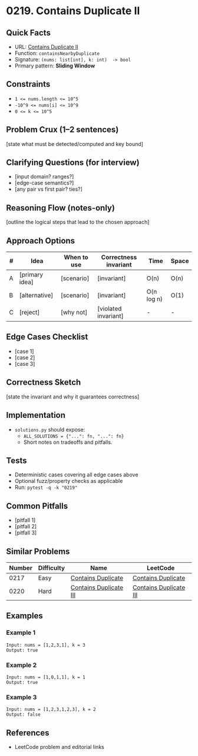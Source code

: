 # 0219. Contains Duplicate II

## Quick Facts

- URL: [Contains Duplicate II](https://leetcode.com/problems/contains-duplicate-ii/)
- Function: `containsNearbyDuplicate`
- Signature: `(nums: list[int], k: int)  -> bool`
- Primary pattern: **Sliding Window**

## Constraints

- `1 <= nums.length <= 10^5`
- `-10^9 <= nums[i] <= 10^9`
- `0 <= k <= 10^5`

## Problem Crux (1–2 sentences)

[state what must be detected/computed and key bound]

## Clarifying Questions (for interview)

- [input domain? ranges?]
- [edge-case semantics?]
- [any pair vs first pair? ties?]

## Reasoning Flow (notes-only)

[outline the logical steps that lead to the chosen approach]

## Approach Options

| # | Idea | When to use | Correctness invariant | Time | Space |
|---|------|-------------|-----------------------|------|-------|
| A | [primary idea] | [scenario] | [invariant] | O(n) | O(n) |
| B | [alternative] | [scenario] | [invariant] | O(n log n) | O(1) |
| C | [reject] | [why not] | [violated invariant] | - | - |

## Edge Cases Checklist

- [case 1]
- [case 2]
- [case 3]

## Correctness Sketch

[state the invariant and why it guarantees correctness]

## Implementation

- `solutions.py` should expose:
  - `ALL_SOLUTIONS = {"...": fn, "...": fn}`
  - Short notes on tradeoffs and pitfalls.

## Tests

- Deterministic cases covering all edge cases above
- Optional fuzz/property checks as applicable
- Run: `pytest -q -k "0219"`

## Common Pitfalls

- [pitfall 1]
- [pitfall 2]
- [pitfall 3]

## Similar Problems

| Number | Difficulty | Name | LeetCode |
|---|---|---|---|
| 0217 | Easy | [Contains Duplicate](../0217-contains-duplicate/readme.md) | [Contains Duplicate](https://leetcode.com/problems/contains-duplicate/) |
| 0220 | Hard | [Contains Duplicate III](../0220-contains-duplicate-iii/readme.md) | [Contains Duplicate III](https://leetcode.com/problems/contains-duplicate-iii/) |

## Examples

### Example 1

```text
Input: nums = [1,2,3,1], k = 3
Output: true
```

### Example 2

```text
Input: nums = [1,0,1,1], k = 1
Output: true
```

### Example 3

```text
Input: nums = [1,2,3,1,2,3], k = 2
Output: false
```

## References

- LeetCode problem and editorial links
